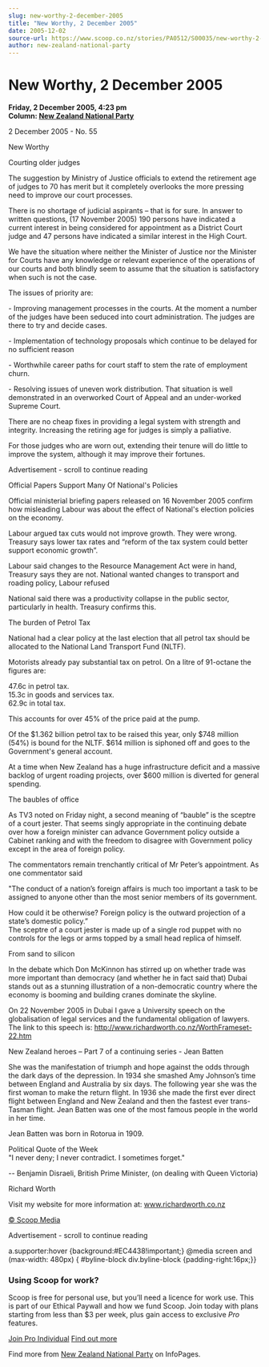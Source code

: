 ```yaml
---
slug: new-worthy-2-december-2005
title: "New Worthy, 2 December 2005"
date: 2005-12-02
source-url: https://www.scoop.co.nz/stories/PA0512/S00035/new-worthy-2-december-2005.htm
author: new-zealand-national-party
---
```

New Worthy, 2 December 2005
===========================

**Friday, 2 December 2005, 4:23 pm**  
**Column: [New Zealand National Party](https://info.scoop.co.nz/New_Zealand_National_Party)**

2 December 2005 - No. 55

New Worthy

Courting older judges

The suggestion by Ministry of Justice officials to extend the retirement age of judges to 70 has merit but it completely overlooks the more pressing need to improve our court processes.

There is no shortage of judicial aspirants – that is for sure. In answer to written questions, (17 November 2005) 190 persons have indicated a current interest in being considered for appointment as a District Court judge and 47 persons have indicated a similar interest in the High Court.

We have the situation where neither the Minister of Justice nor the Minister for Courts have any knowledge or relevant experience of the operations of our courts and both blindly seem to assume that the situation is satisfactory when such is not the case.

The issues of priority are:

\- Improving management processes in the courts. At the moment a number of the judges have been seduced into court administration. The judges are there to try and decide cases.

\- Implementation of technology proposals which continue to be delayed for no sufficient reason

\- Worthwhile career paths for court staff to stem the rate of employment churn.

\- Resolving issues of uneven work distribution. That situation is well demonstrated in an overworked Court of Appeal and an under-worked Supreme Court.

There are no cheap fixes in providing a legal system with strength and integrity. Increasing the retiring age for judges is simply a palliative.

For those judges who are worn out, extending their tenure will do little to improve the system, although it may improve their fortunes.

Advertisement - scroll to continue reading





Official Papers Support Many Of National's Policies

Official ministerial briefing papers released on 16 November 2005 confirm how misleading Labour was about the effect of National's election policies on the economy.

Labour argued tax cuts would not improve growth. They were wrong. Treasury says lower tax rates and “reform of the tax system could better support economic growth”.

Labour said changes to the Resource Management Act were in hand, Treasury says they are not. National wanted changes to transport and roading policy, Labour refused

National said there was a productivity collapse in the public sector, particularly in health. Treasury confirms this.

The burden of Petrol Tax

National had a clear policy at the last election that all petrol tax should be allocated to the National Land Transport Fund (NLTF).

Motorists already pay substantial tax on petrol. On a litre of 91-octane the figures are:

47.6c in petrol tax.  
15.3c in goods and services tax.  
62.9c in total tax.

This accounts for over 45% of the price paid at the pump.

Of the $1.362 billion petrol tax to be raised this year, only $748 million (54%) is bound for the NLTF. $614 million is siphoned off and goes to the Government's general account.

At a time when New Zealand has a huge infrastructure deficit and a massive backlog of urgent roading projects, over $600 million is diverted for general spending.

  
The baubles of office

As TV3 noted on Friday night, a second meaning of “bauble” is the sceptre of a court jester. That seems singly appropriate in the continuing debate over how a foreign minister can advance Government policy outside a Cabinet ranking and with the freedom to disagree with Government policy except in the area of foreign policy.

The commentators remain trenchantly critical of Mr Peter’s appointment. As one commentator said

"The conduct of a nation’s foreign affairs is much too important a task to be assigned to anyone other than the most senior members of its government.

How could it be otherwise? Foreign policy is the outward projection of a state’s domestic policy.”  
The sceptre of a court jester is made up of a single rod puppet with no controls for the legs or arms topped by a small head replica of himself.

  
From sand to silicon

In the debate which Don McKinnon has stirred up on whether trade was more important than democracy (and whether he in fact said that) Dubai stands out as a stunning illustration of a non-democratic country where the economy is booming and building cranes dominate the skyline.

On 22 November 2005 in Dubai I gave a University speech on the globalisation of legal services and the fundamental obligation of lawyers. The link to this speech is: http://www.richardworth.co.nz/WorthFrameset-22.htm

New Zealand heroes – Part 7 of a continuing series - Jean Batten

She was the manifestation of triumph and hope against the odds through the dark days of the depression. In 1934 she smashed Amy Johnson’s time between England and Australia by six days. The following year she was the first woman to make the return flight. In 1936 she made the first ever direct flight between England and New Zealand and then the fastest ever trans-Tasman flight. Jean Batten was one of the most famous people in the world in her time.

Jean Batten was born in Rotorua in 1909.

  
Political Quote of the Week  
"I never deny; I never contradict. I sometimes forget."

\-- Benjamin Disraeli, British Prime Minister, (on dealing with Queen Victoria)

Richard Worth

Visit my website for more information at: www.richardworth.co.nz

[© Scoop Media](http://www.scoop.co.nz/about/terms.html)  

Advertisement - scroll to continue reading



a.supporter:hover {background:#EC4438!important;} @media screen and (max-width: 480px) { #byline-block div.byline-block {padding-right:16px;}}

### Using Scoop for work?

Scoop is free for personal use, but you’ll need a licence for work use. This is part of our Ethical Paywall and how we fund Scoop. Join today with plans starting from less than $3 per week, plus gain access to exclusive _Pro_ features.  
  
[Join Pro Individual](https://pro.scoop.co.nz/Individual/?from=ProIn24) [Find out more](https://pro.scoop.co.nz/using-scoop-for-work/?from=ProIn24)

Find more from [New Zealand National Party](https://info.scoop.co.nz/New_Zealand_National_Party) on InfoPages.